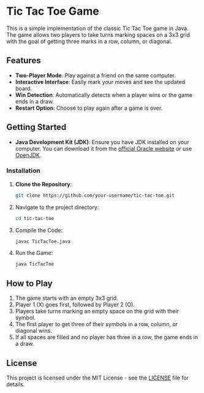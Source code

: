 # Tic Tac Toe Game

This is a simple implementation of the classic Tic Tac Toe game in Java. The game allows two players to take turns marking spaces on a 3x3 grid with the goal of getting three marks in a row, column, or diagonal.

## Features

- **Two-Player Mode**: Play against a friend on the same computer.
- **Interactive Interface**: Easily mark your moves and see the updated board.
- **Win Detection**: Automatically detects when a player wins or the game ends in a draw.
- **Restart Option**: Choose to play again after a game is over.

## Getting Started

- **Java Development Kit (JDK)**: Ensure you have JDK installed on your computer. You can download it from the [official Oracle website](https://www.oracle.com/java/technologies/javase-downloads.html) or use [OpenJDK](https://openjdk.java.net/).

### Installation

1. **Clone the Repository**:
   ```bash
   git clone https://github.com/your-username/tic-tac-toe.git

2. Navigate to the project directory:
   ```bash
   cd tic-tac-toe

3. Compile the Code:
   ```bash
   javac TicTacToe.java

4. Run the Game:
   ```bash
   java TicTacToe

## How to Play

1. The game starts with an empty 3x3 grid.
2. Player 1 (X) goes first, followed by Player 2 (O).
3. Players take turns marking an empty space on the grid with their symbol.
4. The first player to get three of their symbols in a row, column, or diagonal wins.
5. If all spaces are filled and no player has three in a row, the game ends in a draw.

## License

This project is licensed under the MIT License - see the [LICENSE](LICENSE) file for details.
